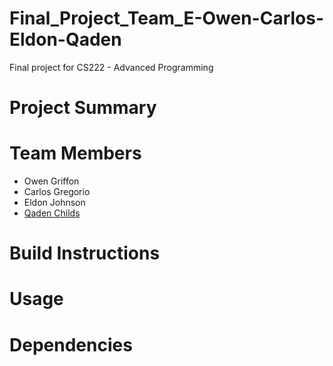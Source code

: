 # Final_Project_Team_E-Owen-Carlos-Eldon-Qaden
Final project for CS222 - Advanced Programming

# Project Summary


# Team Members
- Owen Griffon
- Carlos Gregorio
- Eldon Johnson
- [Qaden Childs](https://docs.google.com/document/d/1cf0a3RvETB2U5AnXMHjQmgXjK1bMmUwChpr8D2bSsWM/edit?tab=t.0#heading=h.c8n1tmm0tkn6)

# Build Instructions

# Usage

# Dependencies
